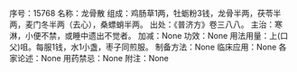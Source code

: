 序号：15768
名称：龙骨散
组成：鸡肠草1两，牡蛎粉3钱，龙骨半两，茯苓半两，麦门冬半两（去心），桑螵蛸半两。
出处：《普济方》卷三八八。
主治：寒淋，小便不禁，或睡中遗出不觉者。
加减：None
功效：None
用法用量：上(口父)咀。每服1钱，水1小盏，枣子同煎服。
制备方法：None
临床应用：None
各家论述：None
用药禁忌：None
附注：None
